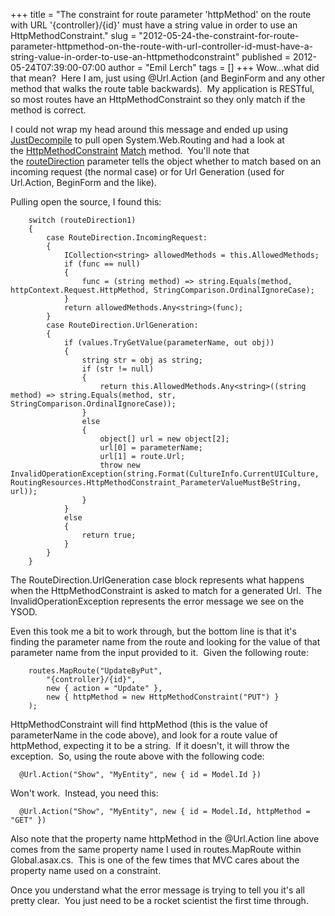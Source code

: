 +++
title = "The constraint for route parameter 'httpMethod' on the route with URL '{controller}/{id}' must have a string value in order to use an HttpMethodConstraint."
slug = "2012-05-24-the-constraint-for-route-parameter-httpmethod-on-the-route-with-url-controller-id-must-have-a-string-value-in-order-to-use-an-httpmethodconstraint"
published = 2012-05-24T07:39:00-07:00
author = "Emil Lerch"
tags = []
+++
Wow...what did that mean?  Here I am, just using @Url.Action (and
BeginForm and any other method that walks the route table backwards).
 My application is RESTful, so most routes have an HttpMethodConstraint
so they only match if the method is correct.  
  
I could not wrap my head around this message and ended up using
[JustDecompile](http://www.telerik.com/products/decompiler.aspx) to pull
open System.Web.Routing and had a look at
the [HttpMethodConstraint](http://msdn.microsoft.com/en-us/library/system.web.routing.httpmethodconstraint) [Match](http://msdn.microsoft.com/en-us/library/system.web.routing.httpmethodconstraint.match) method.
 You'll note that
the [routeDirection](http://msdn.microsoft.com/en-us/library/system.web.routing.routedirection) parameter
tells the object whether to match based on an incoming request (the
normal case) or for Url Generation (used for Url.Action, BeginForm and
the like).  
  
Pulling open the source, I found this:  
  
  

        switch (routeDirection1)
        {
            case RouteDirection.IncomingRequest:
            {
                ICollection<string> allowedMethods = this.AllowedMethods;
                if (func == null)
                {
                    func = (string method) => string.Equals(method, httpContext.Request.HttpMethod, StringComparison.OrdinalIgnoreCase);
                }
                return allowedMethods.Any<string>(func);
            }
            case RouteDirection.UrlGeneration:
            {
                if (values.TryGetValue(parameterName, out obj))
                {
                    string str = obj as string;
                    if (str != null)
                    {
                        return this.AllowedMethods.Any<string>((string method) => string.Equals(method, str, StringComparison.OrdinalIgnoreCase));
                    }
                    else
                    {
                        object[] url = new object[2];
                        url[0] = parameterName;
                        url[1] = route.Url;
                        throw new InvalidOperationException(string.Format(CultureInfo.CurrentUICulture, RoutingResources.HttpMethodConstraint_ParameterValueMustBeString, url));
                    }
                }
                else
                {
                    return true;
                }
            }
        }

  
The RouteDirection.UrlGeneration case block represents what happens when
the HttpMethodConstraint is asked to match for a generated Url.  The
InvalidOperationException represents the error message we see on the
YSOD.  
  
Even this took me a bit to work through, but the bottom line is that
it's finding the parameter name from the route and looking for the value
of that parameter name from the input provided to it.  Given the
following route:  

        routes.MapRoute("UpdateByPut",
            "{controller}/{id}",
            new { action = "Update" },
            new { httpMethod = new HttpMethodConstraint("PUT") }
        );

  
HttpMethodConstraint will find httpMethod (this is the value of
parameterName in the code above), and look for a route value of
httpMethod, expecting it to be a string.  If it doesn't, it will throw
the exception.  So, using the route above with the following code:  
  

      @Url.Action("Show", "MyEntity", new { id = Model.Id })

  
Won't work.  Instead, you need this:  
  

      @Url.Action("Show", "MyEntity", new { id = Model.Id, httpMethod = "GET" })

  
Also note that the property name httpMethod in the @Url.Action line
above comes from the same property name I used in routes.MapRoute within
Global.asax.cs.  This is one of the few times that MVC cares about the
property name used on a constraint.    
  
Once you understand what the error message is trying to tell you it's
all pretty clear.  You just need to be a rocket scientist the first time
through.
